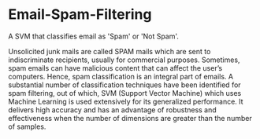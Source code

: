 # Email-Spam-Filtering
A SVM that classifies email as 'Spam' or 'Not Spam'. 

Unsolicited junk mails are called SPAM mails which are sent to indiscriminate recipients, usually for commercial purposes. Sometimes, spam emails can have malicious content that can affect the user’s computers. Hence, spam classification is an integral part of emails. A substantial number of classification techniques have been identified for spam filtering, out of which, SVM (Support Vector Machine) which uses Machine Learning is used extensively for its generalized performance. It delivers high accuracy and has an advantage of robustness and effectiveness when the number of dimensions are greater than the number of samples.
